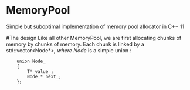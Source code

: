# MemoryPool
Simple but suboptimal implementation of memory pool allocator in C++ 11

#The design
Like all other MemoryPool, we are first allocating chunks of memory by chunks of memory. Each chunk is linked by a std::vector<Node*_>, where Node_ is a simple union :

```
	union Node_
	{
		T* value_;
		Node_* next_;
	};
```
